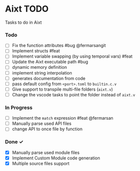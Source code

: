 # Aixt TODO

Tasks to do in Aixt 

### Todo

- [ ] Fix the function attributes #bug @fermarsangit 
- [ ] Implement structs #feat
- [ ] Implement variable swapping (by using temporal vars) #feat
- [ ] Update the Aixt executable path #bug
- [ ] dynamic memory definition
- [ ] implement string interpolation
- [ ] generates documentation from code
- [ ] pass default config from `<port>.toml` to `builtin.c.v`
- [ ] Give support to transpile multi-file folders (`aixt.v`)
- [ ] Change the vscode tasks to point the folder instead of `aixt.v`

### In Progress

- [ ] Implement the `match` expression #feat @fermarsan
- [ ] Manually parse used API files
- [ ] change API to once file by function
   
### Done ✓

- [x] Manually parse used module files
- [x] Implement Custom Module code generation
- [x] Multiple source files support